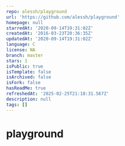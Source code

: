 ```yaml
---
repo: alessh/playground
url: 'https://github.com/alessh/playground'
homepage: null
starredAt: '2020-09-14T19:31:02Z'
createdAt: '2016-03-23T20:36:35Z'
updatedAt: '2020-09-14T19:31:02Z'
language: C
license: NA
branch: master
stars: 1
isPublic: true
isTemplate: false
isArchived: false
isFork: false
hasReadMe: true
refreshedAt: '2025-02-25T21:18:31.567Z'
description: null
tags: []
---
```


# playground
